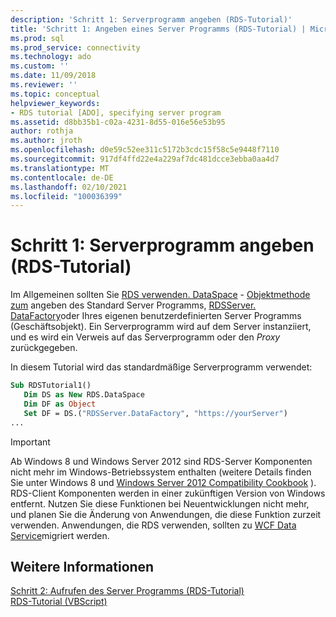 ```yaml
---
description: 'Schritt 1: Serverprogramm angeben (RDS-Tutorial)'
title: 'Schritt 1: Angeben eines Server Programms (RDS-Tutorial) | Microsoft-Dokumentation'
ms.prod: sql
ms.prod_service: connectivity
ms.technology: ado
ms.custom: ''
ms.date: 11/09/2018
ms.reviewer: ''
ms.topic: conceptual
helpviewer_keywords:
- RDS tutorial [ADO], specifying server program
ms.assetid: d8bb35b1-c02a-4231-8d55-016e56e53b95
author: rothja
ms.author: jroth
ms.openlocfilehash: d0e59c52ee311c5172b3cdc15f58c5e9448f7110
ms.sourcegitcommit: 917df4ffd22e4a229af7dc481dcce3ebba0aa4d7
ms.translationtype: MT
ms.contentlocale: de-DE
ms.lasthandoff: 02/10/2021
ms.locfileid: "100036399"
---
```

# <a name="step-1-specify-a-server-program-rds-tutorial"></a>Schritt 1: Serverprogramm angeben (RDS-Tutorial)
Im Allgemeinen sollten Sie [RDS verwenden. DataSpace](../../reference/rds-api/dataspace-object-rds.md) - [Objektmethode zum](../../reference/rds-api/createobject-method-rds.md) angeben des Standard Server Programms, [RDSServer. DataFactory](../../reference/rds-api/datafactory-object-rdsserver.md)oder Ihres eigenen benutzerdefinierten Server Programms (Geschäftsobjekt). Ein Serverprogramm wird auf dem Server instanziiert, und es wird ein Verweis auf das Serverprogramm oder den *Proxy* zurückgegeben.  
  
 In diesem Tutorial wird das standardmäßige Serverprogramm verwendet:  
  
```vb
Sub RDSTutorial1()  
   Dim DS as New RDS.DataSpace  
   Dim DF as Object  
   Set DF = DS.("RDSServer.DataFactory", "https://yourServer")  
...  
```  
  
> [!IMPORTANT]
>  Ab Windows 8 und Windows Server 2012 sind RDS-Server Komponenten nicht mehr im Windows-Betriebssystem enthalten (weitere Details finden Sie unter Windows 8 und [Windows Server 2012 Compatibility Cookbook](https://www.microsoft.com/download/details.aspx?id=27416) ). RDS-Client Komponenten werden in einer zukünftigen Version von Windows entfernt. Nutzen Sie diese Funktionen bei Neuentwicklungen nicht mehr, und planen Sie die Änderung von Anwendungen, die diese Funktion zurzeit verwenden. Anwendungen, die RDS verwenden, sollten zu [WCF Data Service](/dotnet/framework/wcf/)migriert werden.  
  
## <a name="see-also"></a>Weitere Informationen  
 [Schritt 2: Aufrufen des Server Programms (RDS-Tutorial)](./step-2-invoke-the-server-program-rds-tutorial.md)   
 [RDS-Tutorial (VBScript)](./rds-tutorial-vbscript.md)